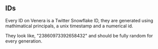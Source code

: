 ## IDs
Every ID on Venera is a Twitter Snowflake ID,
they are generated using mathimatical principals, a unix timestamp and a numerical id.

They look like, "23860973392658432" and should be fully random for every generation.
